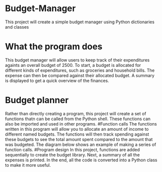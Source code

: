 # Budget-Manager
This project will create a simple budget manager using Python dictionaries and classes
# What the program does
This budget manager will allow users to keep track of their expenditures againts an overall budget of 2500. To start, a budget is allocated for different kinds of expenditures, such as groceries and household bills. The expense can then be compared against their allocated budget. A summary is displayed to get a quick overview of the finances.
# Budget planner
Rather than directly creating a program, this project will create a set of functions thatn can be called from the Python shell. These functions can also be imported and used in other programs.
#Function calls
The functions written in this program will allow you to allocate an amount of income to different named budgets. The functions will then track spending against these budgets to see the total amount spent compared to the amount that was budgeted. The diagram below shows an example of making a series of function calls.
#Program design
In this project, functions are added sequentially to create the budget library. Next, a summary of all the expenses is printed. In the end, all the code is converted into a Python class to make it more useful. 

